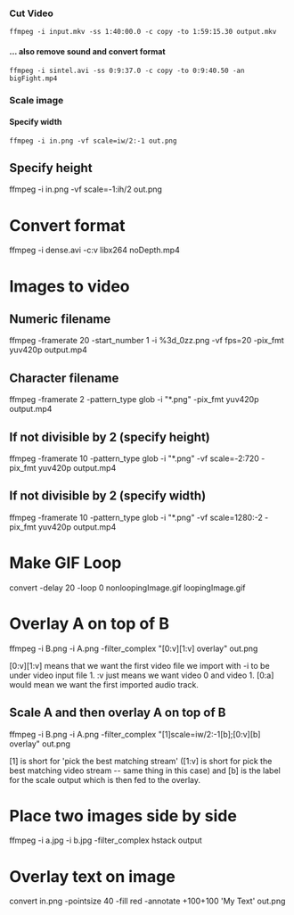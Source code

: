 ### Cut Video

```
ffmpeg -i input.mkv -ss 1:40:00.0 -c copy -to 1:59:15.30 output.mkv
```

#### ... also remove sound and convert format

```
ffmpeg -i sintel.avi -ss 0:9:37.0 -c copy -to 0:9:40.50 -an bigFight.mp4
```


### Scale image

#### Specify width

```
ffmpeg -i in.png -vf scale=iw/2:-1 out.png
```

Specify height
--------------
ffmpeg -i in.png -vf scale=-1:ih/2 out.png


Convert format
==============

ffmpeg -i dense.avi -c:v libx264 noDepth.mp4


Images to video
===============

Numeric filename
--------------------
ffmpeg -framerate 20 -start_number 1 -i %3d_0zz.png -vf fps=20 -pix_fmt yuv420p output.mp4

Character filename
----------------------
ffmpeg -framerate 2 -pattern_type glob -i "*.png" -pix_fmt yuv420p output.mp4

If not divisible by 2 (specify height)
------------------------------------------
ffmpeg -framerate 10 -pattern_type glob -i "*.png" -vf scale=-2:720 -pix_fmt yuv420p output.mp4

If not divisible by 2 (specify width)
-----------------------------------------
ffmpeg -framerate 10 -pattern_type glob -i "*.png" -vf scale=1280:-2 -pix_fmt yuv420p output.mp4


Make GIF Loop
=============

convert -delay 20 -loop 0 nonloopingImage.gif loopingImage.gif


Overlay A on top of B
=====================

ffmpeg -i B.png -i A.png -filter_complex "[0:v][1:v] overlay" out.png

[0:v][1:v] means that we want the first video file we import with -i to be under video input file 1. :v just means we want video 0 and video 1. [0:a] would mean we want the first imported audio track.


Scale A and then overlay A on top of B
--------------------------------------

ffmpeg -i B.png -i A.png -filter_complex "[1]scale=iw/2:-1[b];[0:v][b] overlay" out.png

[1] is short for 'pick the best matching stream' ([1:v] is short for pick the best matching video stream -- same thing in this case) and [b] is the label for the scale output which is then fed to the overlay.


Place two images side by side
=============================

ffmpeg -i a.jpg -i b.jpg -filter_complex hstack output


Overlay text on image
=====================

convert in.png -pointsize 40 -fill red -annotate +100+100 'My Text' out.png